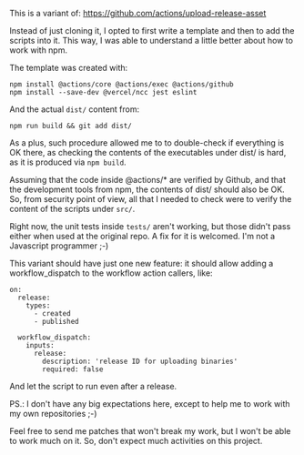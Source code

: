 This is a variant of:
   <https://github.com/actions/upload-release-asset>

Instead of just cloning it, I opted to first write a template and then 
to add the scripts into it. This way, I was able to understand a little
better about how to work with npm.

The template was created with:

```
npm install @actions/core @actions/exec @actions/github
npm install --save-dev @vercel/ncc jest eslint
```

And the actual `dist/` content from:

```
npm run build && git add dist/
```

As a plus, such procedure allowed me to to double-check if everything
is OK there, as checking the contents of the executables under dist/
is hard, as it is produced via `npm build`.

Assuming that the code inside @actions/* are verified by Github,
and that the development tools from npm, the contents of dist/ should
also be OK. So, from security point of view, all that I needed to
check were to verify the content of the scripts under `src/`.

Right now, the unit tests inside `tests/` aren't working, but those
didn't pass either when used at the original repo. A fix for it
is welcomed. I'm not a Javascript programmer ;-)

This variant should have just one new feature: it should allow adding
a workflow_dispatch to the workflow action callers, like:

```
on:
  release:
    types:
      - created
      - published

  workflow_dispatch:
    inputs:
      release:
        description: 'release ID for uploading binaries'
        required: false
```

And let the script to run even after a release.

PS.: I don't have any big expectations here, except to help
me to work with my own repositories ;-)

Feel free to send me patches that won't break my work,
but I won't be able to work much on it. So, don't expect
much activities on this project.
